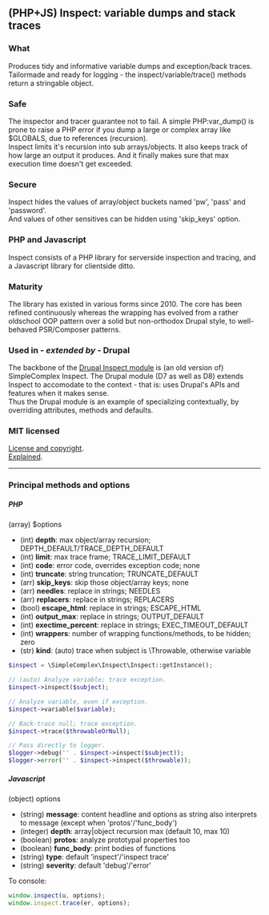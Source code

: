 ## (PHP+JS) Inspect: variable dumps and stack traces ##

### What ###

Produces tidy and informative variable dumps and exception/back traces.  
Tailormade and ready for logging - the inspect/variable/trace() methods return a stringable object.

### Safe ###

The inspector and tracer guarantee not to fail.
A simple PHP:var_dump() is prone to raise a PHP error if you dump a large or complex array like $GLOBALS, due to references (recursion).  
Inspect limits it's recursion into sub arrays/objects. It also keeps track of how large an output it produces. And it finally makes sure that max execution time doesn't get exceeded.

### Secure ###

Inspect hides the values of array/object buckets named 'pw', 'pass' and 'password'.  
And values of other sensitives can be hidden using 'skip_keys' option.

### PHP and Javascript ###

Inspect consists of a PHP library for serverside inspection and tracing, and a Javascript library for clientside ditto.  

### Maturity ###

The library has existed in various forms since 2010.
The core has been refined continuously whereas the wrapping has evolved from a rather oldschool OOP pattern over a solid but non-orthodox Drupal style, to well-behaved PSR/Composer patterns. 

### Used in - *extended by* - Drupal ###

The backbone of the [Drupal Inspect module](https://drupal.org/project/inspect) is (an old version of) SimpleComplex Inspect.
The Drupal module (D7 as well as D8) extends Inspect to accomodate to the context - that is: uses Drupal's APIs and features when it makes sense.  
Thus the Drupal module is an example of specializing contextually, by overriding attributes, methods and defaults.

### MIT licensed ###

[License and copyright](https://github.com/simplecomplex/inspect/blob/master/LICENSE).  
[Explained](https://tldrlegal.com/license/mit-license).

----------


### Principal methods and options ###

##### PHP #####

(array) $options

- (int) **depth**: max object/array recursion; DEPTH_DEFAULT/TRACE_DEPTH_DEFAULT
- (int) **limit**: max trace frame; TRACE_LIMIT_DEFAULT
- (int) **code**: error code, overrides exception code; none
- (int) **truncate**: string truncation; TRUNCATE_DEFAULT
- (arr) **skip_keys**: skip those object/array keys; none
- (arr) **needles**: replace in strings; NEEDLES
- (arr) **replacers**: replace in strings; REPLACERS
- (bool) **escape_html**: replace in strings; ESCAPE_HTML
- (int) **output_max**: replace in strings; OUTPUT_DEFAULT
- (int) **exectime_percent**: replace in strings; EXEC_TIMEOUT_DEFAULT
- (int) **wrappers**: number of wrapping functions/methods, to be hidden; zero
- (str) **kind**: (auto) trace when subject is \Throwable, otherwise variable

```PHP
$inspect = \SimpleComplex\Inspect\Inspect::getInstance();

// (auto) Analyze variable; trace exception.
$inspect->inspect($subject);

// Analyze variable, even if exception.
$inspect->variable($variable);

// Back-trace null; trace exception.
$inspect->trace($throwableOrNull);

// Pass directly to logger.
$logger->debug('' . $inspect->inspect($subject));
$logger->error('' . $inspect->inspect($throwable));
```

##### Javascript #####

(object) options

- (string) **message**: content headline and options as string also interprets to message (except when 'protos'/'func_body')
- (integer) **depth**: array|object recursion max (default 10, max 10)
- (boolean) **protos**: analyze prototypal properties too
- (boolean) **func_body**: print bodies of functions
- (string) **type**: default 'inspect'/'inspect trace'
- (string) **severity**: default 'debug'/'error'

To console:  
```javascript
window.inspect(u, options);
window.inspect.trace(er, options);
```

<!--
To server log:  
`inspect.log(u, options);`  
`inspect.traceLog(er, options);`
-->